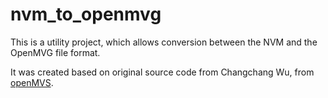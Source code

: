 # nvm_to_openmvg
This is a utility project, which allows conversion between the
NVM and the OpenMVG file format.

It was created based on original source code from Changchang Wu, from
[openMVS](https://github.com/cdcseacave/openMVS/tree/master/apps/InterfaceVisualSFM).
